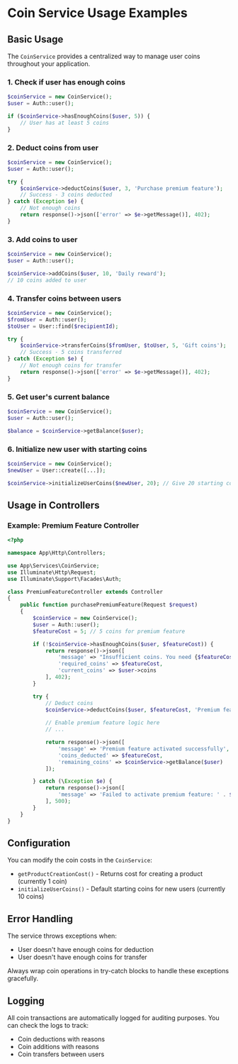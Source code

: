 # Coin Service Usage Examples

## Basic Usage

The `CoinService` provides a centralized way to manage user coins throughout your application.

### 1. Check if user has enough coins
```php
$coinService = new CoinService();
$user = Auth::user();

if ($coinService->hasEnoughCoins($user, 5)) {
    // User has at least 5 coins
}
```

### 2. Deduct coins from user
```php
$coinService = new CoinService();
$user = Auth::user();

try {
    $coinService->deductCoins($user, 3, 'Purchase premium feature');
    // Success - 3 coins deducted
} catch (Exception $e) {
    // Not enough coins
    return response()->json(['error' => $e->getMessage()], 402);
}
```

### 3. Add coins to user
```php
$coinService = new CoinService();
$user = Auth::user();

$coinService->addCoins($user, 10, 'Daily reward');
// 10 coins added to user
```

### 4. Transfer coins between users
```php
$coinService = new CoinService();
$fromUser = Auth::user();
$toUser = User::find($recipientId);

try {
    $coinService->transferCoins($fromUser, $toUser, 5, 'Gift coins');
    // Success - 5 coins transferred
} catch (Exception $e) {
    // Not enough coins for transfer
    return response()->json(['error' => $e->getMessage()], 402);
}
```

### 5. Get user's current balance
```php
$coinService = new CoinService();
$user = Auth::user();

$balance = $coinService->getBalance($user);
```

### 6. Initialize new user with starting coins
```php
$coinService = new CoinService();
$newUser = User::create([...]);

$coinService->initializeUserCoins($newUser, 20); // Give 20 starting coins
```

## Usage in Controllers

### Example: Premium Feature Controller
```php
<?php

namespace App\Http\Controllers;

use App\Services\CoinService;
use Illuminate\Http\Request;
use Illuminate\Support\Facades\Auth;

class PremiumFeatureController extends Controller
{
    public function purchasePremiumFeature(Request $request)
    {
        $coinService = new CoinService();
        $user = Auth::user();
        $featureCost = 5; // 5 coins for premium feature

        if (!$coinService->hasEnoughCoins($user, $featureCost)) {
            return response()->json([
                'message' => "Insufficient coins. You need {$featureCost} coins.",
                'required_coins' => $featureCost,
                'current_coins' => $user->coins
            ], 402);
        }

        try {
            // Deduct coins
            $coinService->deductCoins($user, $featureCost, 'Premium feature purchase');
            
            // Enable premium feature logic here
            // ...

            return response()->json([
                'message' => 'Premium feature activated successfully',
                'coins_deducted' => $featureCost,
                'remaining_coins' => $coinService->getBalance($user)
            ]);

        } catch (\Exception $e) {
            return response()->json([
                'message' => 'Failed to activate premium feature: ' . $e->getMessage()
            ], 500);
        }
    }
}
```

## Configuration

You can modify the coin costs in the `CoinService`:

- `getProductCreationCost()` - Returns cost for creating a product (currently 1 coin)
- `initializeUserCoins()` - Default starting coins for new users (currently 10 coins)

## Error Handling

The service throws exceptions when:
- User doesn't have enough coins for deduction
- User doesn't have enough coins for transfer

Always wrap coin operations in try-catch blocks to handle these exceptions gracefully.

## Logging

All coin transactions are automatically logged for auditing purposes. You can check the logs to track:
- Coin deductions with reasons
- Coin additions with reasons  
- Coin transfers between users
